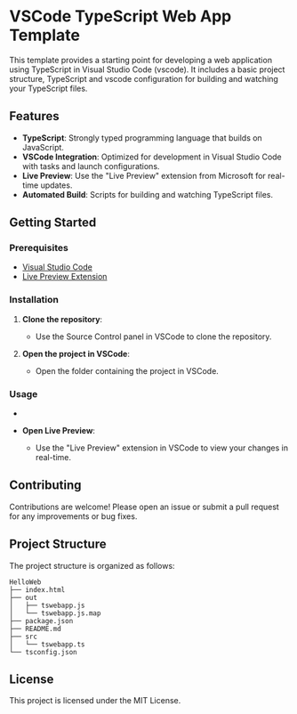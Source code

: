 # VSCode TypeScript Web App Template

This template provides a starting point for developing a web application using TypeScript in Visual Studio Code (vscode). It includes a basic project structure, TypeScript and vscode configuration for building and watching your TypeScript files.

## Features

- **TypeScript**: Strongly typed programming language that builds on JavaScript.
- **VSCode Integration**: Optimized for development in Visual Studio Code with tasks and launch configurations.
- **Live Preview**: Use the "Live Preview" extension from Microsoft for real-time updates.
- **Automated Build**: Scripts for building and watching TypeScript files.




## Getting Started

### Prerequisites

- [Visual Studio Code](https://code.visualstudio.com/)
- [Live Preview Extension](https://marketplace.visualstudio.com/items?itemName=ms-vscode.live-server)

### Installation

1. **Clone the repository**:
   - Use the Source Control panel in VSCode to clone the repository.


3. **Open the project in VSCode**:
   - Open the folder containing the project in VSCode.

### Usage

-

- **Open Live Preview**:
  - Use the "Live Preview" extension in VSCode to view your changes in real-time.

## Contributing

Contributions are welcome! Please open an issue or submit a pull request for any improvements or bug fixes.

## Project Structure
The project structure is organized as follows:

```plaintext
HelloWeb
├── index.html
├── out
│   ├── tswebapp.js
│   └── tswebapp.js.map
├── package.json
├── README.md
├── src
│   └── tswebapp.ts
└── tsconfig.json
```


## License

This project is licensed under the MIT License.




